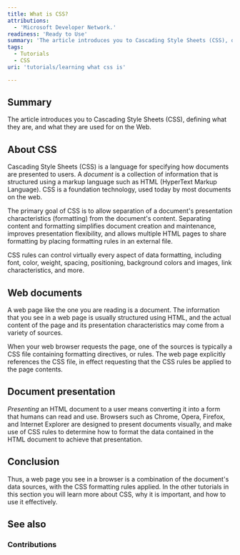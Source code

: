 ```yaml
---
title: What is CSS?
attributions:
  - 'Microsoft Developer Network.'
readiness: 'Ready to Use'
summary: 'The article introduces you to Cascading Style Sheets (CSS), defining what they are, and what they are used for on the Web.'
tags:
  - Tutorials
  - CSS
uri: 'tutorials/learning what css is'

---
```

## Summary

The article introduces you to Cascading Style Sheets (CSS), defining what they are, and what they are used for on the Web.

## About CSS

Cascading Style Sheets (CSS) is a language for specifying how documents are presented to users. A *document* is a collection of information that is structured using a markup language such as HTML (HyperText Markup Language). CSS is a foundation technology, used today by most documents on the web.

The primary goal of CSS is to allow separation of a document's presentation characteristics (formatting) from the document's content. Separating content and formatting simplifies document creation and maintenance, improves presentation flexibility, and allows multiple HTML pages to share formatting by placing formatting rules in an external file.

CSS rules can control virtually every aspect of data formatting, including font, color, weight, spacing, positioning, background colors and images, link characteristics, and more.

## Web documents

A web page like the one you are reading is a document. The information that you see in a web page is usually structured using HTML, and the actual content of the page and its presentation characteristics may come from a variety of sources.

When your web browser requests the page, one of the sources is typically a CSS file containing formatting directives, or rules. The web page explicitly references the CSS file, in effect requesting that the CSS rules be applied to the page contents.

## Document presentation

*Presenting* an HTML document to a user means converting it into a form that humans can read and use. Browsers such as Chrome, Opera, Firefox, and Internet Explorer are designed to present documents visually, and make use of CSS rules to determine how to format the data contained in the HTML document to achieve that presentation.

## Conclusion

Thus, a web page you see in a browser is a combination of the document's data sources, with the CSS formatting rules applied. In the other tutorials in this section you will learn more about CSS, why it is important, and how to use it effectively.

## See also

### Contributions
